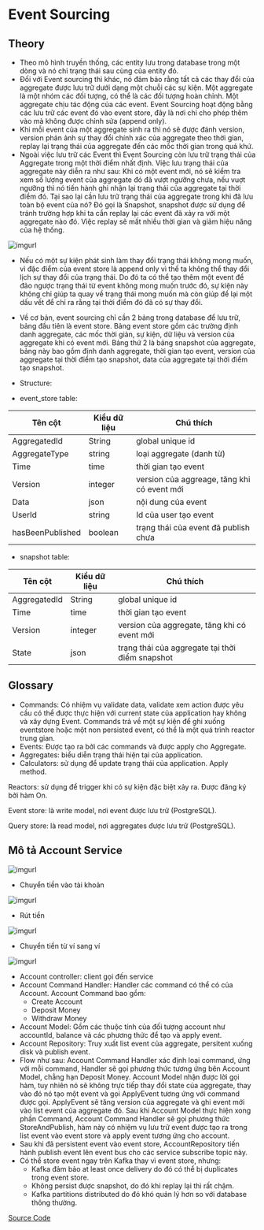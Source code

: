 # Event Sourcing

## Theory

- Theo mô hình truyền thống, các entity lưu trong database trong một dòng và nó chỉ trạng thái sau cùng của entity đó.
- Đối với Event sourcing thì khác, nó đảm bảo rằng tất cả các thay đổi của aggregate được lưu trữ dưới dạng một chuỗi các sự kiện. Một aggregate là một nhóm các đối tượng, có thể là các đối tượng hoàn chỉnh. Một aggregate chịu tác động của các event. Event Sourcing hoạt động bằng các lưu trữ các event đó vào event store, đây là nơi chỉ cho phép thêm vào mà không được chỉnh sửa (append only).
- Khi mỗi event của một aggregate sinh ra thì nó sẽ được đánh version, version phản ảnh sự thay đổi chính xác của aggregate theo thời gian, replay lại trạng thái của aggregate đến các mốc thời gian trong quá khứ.
- Ngoài việc lưu trữ các Event thì Event Sourcing còn lưu trữ trạng thái của Aggregate trong một thời điểm nhất định. Việc lưu trạng thái của aggregate này diễn ra như sau: Khi có một event mới, nó sẽ kiểm tra xem số lượng event của aggregate đó đã vượt ngưỡng chưa, nếu vuợt ngưỡng thì nó tiến hành ghi nhận lại trạng thái của aggregate tại thời điểm đó.  Tại sao lại cần lưu trữ trạng thái của aggregate trong khi đã lưu toàn bộ event của nó? Đó gọi là Snapshot, snapshot được sử dụng để tránh trường hợp khi ta cần replay lại các event đã xảy ra với một aggregate nào đó. Việc replay sẽ mất nhiều thời gian và giảm hiệu năng của hệ thống.

![imgurl](https://edwardthienhoang.files.wordpress.com/2018/08/2006-2-event-sourcing.png?w=825)

- Nếu có một sự kiện phát sinh làm thay đổi trạng thái không mong muốn, vì đặc điểm của event store là append only vì thế ta không thể thay đổi lịch sự thay đổi của trạng thái. Do đó ta có thể tạo thêm một event để đảo ngược trạng thái từ event không mong muốn trước đó, sự kiện này không chỉ giúp ta quay về trạng thái mong muốn mà còn giúp để lại một dấu vết để chỉ ra rằng tại thời điểm đó đã có sự thay đổi.

- Về cơ bản, event sourcing chỉ cần 2 bảng trong database để lưu trữ, bảng đầu tiên là event store. Bảng event store gồm các trường định danh aggregate, các mốc thời giản, sự kiện, dữ liệu và version của aggregate khi có event mới. Bảng thứ 2 là bảng snapshot của aggregate, bảng này bao gồm định danh aggregate, thời gian tạo event, version của aggregate tại thời điểm tạo snapshot, data của aggregate tại thời điểm tạo snapshot.

- Structure:

- event_store table:

| Tên cột          | Kiểu dữ liệu | Chú thích                                   |
|------------------|--------------|---------------------------------------------|
| AggregatedId     | String       | global unique id                            |
| AggregateType    | string       | loại aggregate (danh từ)                    |
| Time             | time         | thời gian tạo event                         |
| Version          | integer      | version của aggreage, tăng khi có event mới |
| Data             | json         | nội dung của event                          |
| UserId           | string       | Id của user tạo event                       |
| hasBeenPublished | boolean      | trạng thái của event đã publish chưa        |

- snapshot table:

| Tên cột      | Kiểu dữ liệu | Chú thích                                       |
|--------------|--------------|-------------------------------------------------|
| AggregatedId | String       | global unique id                                |
| Time         | time         | thời gian tạo event                             |
| Version      | integer      | version của aggregate, tăng khi có event mới    |
| State        | json         | trạng thái của aggregate tại thời điểm snapshot |

## Glossary

- Commands: Có nhiệm vụ validate data, validate xem action được yêu cầu có thể được thực hiện với current state của application hay không và xây dựng Event. Commands trả về một sự kiện để ghi xuống eventstore hoặc một non persisted event, có thể là một quá trình reactor trung gian.
- Events: Được tạo ra bởi các commands và được apply cho Aggregate.
- Aggregates: biểu diễn trạng thái hiện tại của application.
- Calculators: sử dụng để update trạng thái của application. Apply method.

Reactors: sử dụng để trigger khi có sự kiện đặc biệt xảy ra. Được đăng ký bởi hàm On.

Event store: là write model, nơi event được lưu trữ (PostgreSQL).

Query store: là read model, nơi aggregates được lưu trữ (PostgreSQL).

## Mô tả Account Service

![imgurl](img/demo-diagram.png)

- Chuyển tiền vào tài khoản

![imgurl](img/deposit.png)

- Rút tiền

![imgurl](img/withdraw.png)

- Chuyển tiền từ ví sang ví

![imgurl](img/transfer.png)


- Account controller: client gọi đến service
- Account Command Handler: Handler các command có thể có của Account. Account Command bao gồm:
  - Create Account
  - Deposit Money
  - Withdraw Money
- Account Model: Gồm các thuộc tính của đối tượng account như accountId, balance và các phương thức để tạo và apply event.
- Account Repository: Truy xuất list event của aggregate, persitent xuống disk và publish event.
- Flow như sau: Account Command Handler xác định loại command, ứng với mỗi command, Handler sẽ gọi phương thức tương ứng bên Account Model, chẳng hạn Deposit Money. Account Model nhận được lời gọi hàm, tuy nhiên nó sẽ không trực tiếp thay đổi state của aggregate, thay vào đó nó tạo một event và gọi ApplyEvent tương ứng với command được gọi. ApplyEvent sẽ tăng version của aggregate và ghi event mới vào list event của aggregate đó. Sau khi Account Model thực hiện xong phần Command, Account Command Handler sẽ gọi phương thức StoreAndPublish, hàm này có nhiệm vụ lưu trữ event được tạo ra trong list event vào event store và apply event tương ứng cho account.
- Sau khi đã persistent event vào event store, AccountRepository tiến hành publish event lên event bus cho các service subscribe topic này.
- Có thể store event ngay trên Kafka thay vì event store, nhưng:
  - Kafka đảm bảo at least once delivery do đó có thể bị duplicates trong event store.
  - Không persist được snapshot, do đó khi replay lại thì rất chậm.
  - Kafka partitions distributed do đó khó quản lý hơn so với database thông thường.

[Source Code](https://gitlab.zalopay.vn/thuyenpt/cqrs-event-sourcing/tree/master/src/EventSourcing)
